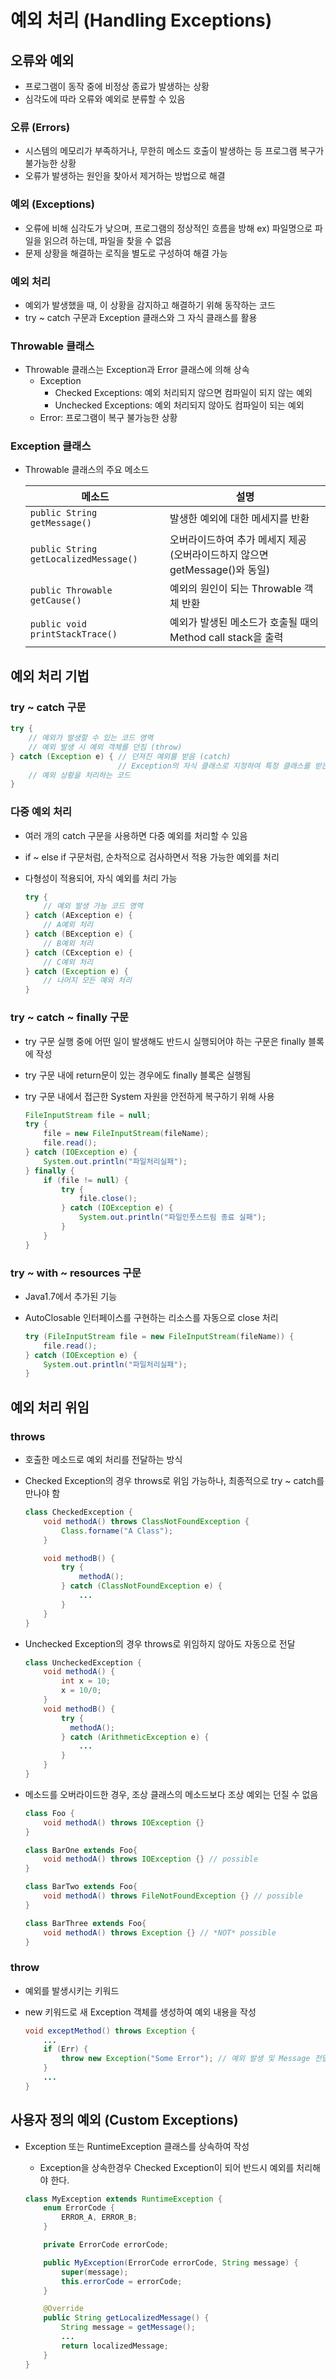 # 예외 처리 (Handling Exceptions)

## 오류와 예외

- 프로그램이 동작 중에 비정상 종료가 발생하는 상황
- 심각도에 따라 오류와 예외로 분류할 수 있음

### 오류 (Errors)

- 시스템의 메모리가 부족하거나, 무한히 메소드 호출이 발생하는 등 프로그램 복구가 불가능한 상황
- 오류가 발생하는 원인을 찾아서 제거하는 방법으로 해결

### 예외 (Exceptions)

- 오류에 비해 심각도가 낮으며, 프로그램의 정상적인 흐름을 방해
  ex) 파일명으로 파일을 읽으려 하는데, 파일을 찾을 수 없음
- 문제 상황을 해결하는 로직을 별도로 구성하여 해결 가능

### 예외 처리

- 예외가 발생했을 때, 이 상황을 감지하고 해결하기 위해 동작하는 코드
- try ~ catch 구문과 Exception 클래스와 그 자식 클래스를 활용

### Throwable 클래스

- Throwable 클래스는 Exception과 Error 클래스에 의해 상속
  - Exception
    - Checked Exceptions: 예외 처리되지 않으면 컴파일이 되지 않는 예외
    - Unchecked Exceptions: 예외 처리되지 않아도 컴파일이 되는 예외
  - Error: 프로그램이 복구 불가능한 상황

### Exception 클래스

- Throwable 클래스의 주요 메소드

  | 메소드 | 설명 |
  |-------|------|
  | `public String getMessage()` | 발생한 예외에 대한 메세지를 반환 |
  | `public String getLocalizedMessage()` | 오버라이드하여 추가 메세지 제공 (오버라이드하지 않으면 getMessage()와 동일) |
  | `public Throwable getCause()` | 예외의 원인이 되는 Throwable 객체 반환 |
  | `public void printStackTrace()` | 예외가 발생된 메소드가 호출될 때의 Method call stack을 출력 |

## 예외 처리 기법

### try ~ catch 구문

  ```java
  try {
      // 예외가 발생할 수 있는 코드 영역
      // 예외 발생 시 예외 객체를 던짐 (throw)
  } catch (Exception e) { // 던져진 예외를 받음 (catch)
                          // Exception의 자식 클래스로 지정하여 특정 클래스를 받는다.
      // 예외 상황을 처리하는 코드
  }
  ```

### 다중 예외 처리

- 여러 개의 catch 구문을 사용하면 다중 예외를 처리할 수 있음
- if ~ else if 구문처럼, 순차적으로 검사하면서 적용 가능한 예외를 처리
- 다형성이 적용되어, 자식 예외를 처리 가능

  ```java
  try {
      // 예외 발생 가능 코드 영역
  } catch (AException e) {
      // A예외 처리
  } catch (BException e) {
      // B예외 처리
  } catch (CException e) {
      // C예외 처리
  } catch (Exception e) {
      // 나머지 모든 예외 처리
  }
  ```

### try ~ catch ~ finally 구문

- try 구문 실행 중에 어떤 일이 발생해도 반드시 실행되어야 하는 구문은 finally 블록에 작성
- try 구문 내에 return문이 있는 경우에도 finally 블록은 실행됨
- try 구문 내에서 접근한 System 자원을 안전하게 복구하기 위해 사용

  ```java
  FileInputStream file = null;
  try {
      file = new FileInputStream(fileName);
      file.read();
  } catch (IOException e) {
      System.out.println("파일처리실패");
  } finally {
      if (file != null) {
          try {
              file.close();
          } catch (IOException e) {
              System.out.println("파일인풋스트림 종료 실패");
          }
      }
  }
  ```

### try ~ with ~ resources 구문

- Java1.7에서 추가된 기능
- AutoClosable 인터페이스를 구현하는 리소스를 자동으로 close 처리

  ```java
  try (FileInputStream file = new FileInputStream(fileName)) {
      file.read();
  } catch (IOException e) {
      System.out.println("파일처리실패");
  }
  ```

## 예외 처리 위임

### throws

- 호출한 메소드로 예외 처리를 전달하는 방식
- Checked Exception의 경우 throws로 위임 가능하나, 최종적으로 try ~ catch를 만나야 함

  ```java
  class CheckedException {
      void methodA() throws ClassNotFoundException {
          Class.forname("A Class");
      }

      void methodB() {
          try {
              methodA();
          } catch (ClassNotFoundException e) {
              ...
          }
      }
  }
  ```

- Unchecked Exception의 경우 throws로 위임하지 않아도 자동으로 전달

  ```java
  class UncheckedException {
      void methodA() {
          int x = 10;
          x = 10/0;
      }
      void methodB() {
          try {
            methodA();
          } catch (ArithmeticException e) {
              ...
          }
      }
  }
  ```

- 메소드를 오버라이드한 경우, 조상 클래스의 메소드보다 조상 예외는 던질 수 없음

  ```java
  class Foo {
      void methodA() throws IOException {}
  }

  class BarOne extends Foo{
      void methodA() throws IOException {} // possible
  }

  class BarTwo extends Foo{
      void methodA() throws FileNotFoundException {} // possible
  }

  class BarThree extends Foo{
      void methodA() throws Exception {} // *NOT* possible
  }

  ```

### throw

- 예외를 발생시키는 키워드
- new 키워드로 새 Exception 객체를 생성하여 예외 내용을 작성

  ```java
  void exceptMethod() throws Exception {
      ...
      if (Err) {
          throw new Exception("Some Error"); // 예외 발생 및 Message 전달
      }
      ...
  }
  ```

## 사용자 정의 예외 (Custom Exceptions)

- Exception 또는 RuntimeException 클래스를 상속하여 작성
  - Exception을 상속한경우 Checked Exception이 되어 반드시 예외를 처리해야 한다.

  ```java
  class MyException extends RuntimeException {
      enum ErrorCode {
          ERROR_A, ERROR_B;
      }

      private ErrorCode errorCode;

      public MyException(ErrorCode errorCode, String message) {
          super(message);
          this.errorCode = errorCode;
      }

      @Override
      public String getLocalizedMessage() {
          String message = getMessage();
          ...
          return localizedMessage;
      }
  }
  ```
